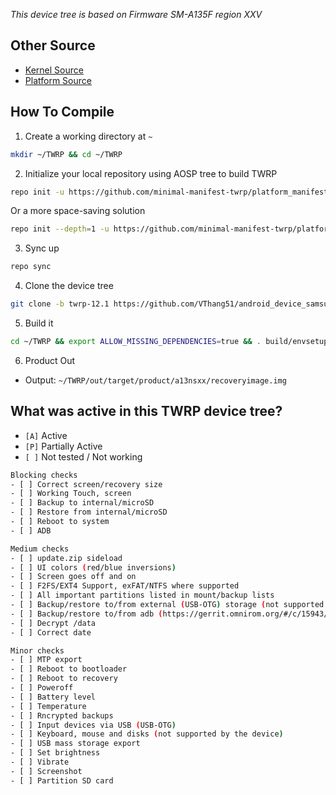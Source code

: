 _This device tree is based on Firmware SM-A135F region XXV_
## Other Source 
- [Kernel Source](https://github.com/VThang51/android_kernel_samsung_a13xx)
- [Platform Source](https://github.com/VThang51/android_platform_samsung_a13)

## How To Compile
1. Create a working directory at `~`
```bash
mkdir ~/TWRP && cd ~/TWRP
```

2. Initialize your local repository using AOSP tree to build TWRP
```bash
repo init -u https://github.com/minimal-manifest-twrp/platform_manifest_twrp_aosp.git -b twrp-12.1
```
Or a more space-saving solution
```bash
repo init --depth=1 -u https://github.com/minimal-manifest-twrp/platform_manifest_twrp_aosp.git -b twrp-12.1
```

3. Sync up
```bash
repo sync
```

4. Clone the device tree
```bash
git clone -b twrp-12.1 https://github.com/VThang51/android_device_samsung_a13nsxx.git device/samsung/a13nsxx
```

5. Build it
```bash
cd ~/TWRP && export ALLOW_MISSING_DEPENDENCIES=true && . build/envsetup.sh && lunch twrp_a13nsxx-eng && mka recoveryimage
```

6. Product Out
- Output: `~/TWRP/out/target/product/a13nsxx/recoveryimage.img`
## What was active in this TWRP device tree?
- `[A]` Active
- `[P]` Partially Active
- `[ ]` Not tested / Not working
```bash
Blocking checks
- [ ] Correct screen/recovery size
- [ ] Working Touch, screen
- [ ] Backup to internal/microSD
- [ ] Restore from internal/microSD
- [ ] Reboot to system
- [ ] ADB

Medium checks
- [ ] update.zip sideload
- [ ] UI colors (red/blue inversions)
- [ ] Screen goes off and on
- [ ] F2FS/EXT4 Support, exFAT/NTFS where supported
- [ ] All important partitions listed in mount/backup lists
- [ ] Backup/restore to/from external (USB-OTG) storage (not supported by the device)
- [ ] Backup/restore to/from adb (https://gerrit.omnirom.org/#/c/15943/)
- [ ] Decrypt /data
- [ ] Correct date

Minor checks
- [ ] MTP export
- [ ] Reboot to bootloader
- [ ] Reboot to recovery
- [ ] Poweroff
- [ ] Battery level
- [ ] Temperature
- [ ] Rncrypted backups
- [ ] Input devices via USB (USB-OTG)
- [ ] Keyboard, mouse and disks (not supported by the device)
- [ ] USB mass storage export
- [ ] Set brightness
- [ ] Vibrate
- [ ] Screenshot
- [ ] Partition SD card
```
